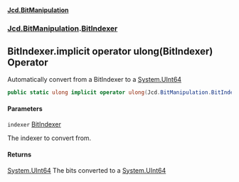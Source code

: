 #### [Jcd.BitManipulation](index.md 'index')

### [Jcd.BitManipulation](Jcd.BitManipulation.md 'Jcd.BitManipulation').[BitIndexer](Jcd.BitManipulation.BitIndexer.md 'Jcd.BitManipulation.BitIndexer')

## BitIndexer.implicit operator ulong(BitIndexer) Operator

Automatically convert from a BitIndexer to a
[System.UInt64](https://docs.microsoft.com/en-us/dotnet/api/System.UInt64 'System.UInt64')

```csharp
public static ulong implicit operator ulong(Jcd.BitManipulation.BitIndexer indexer);
```

#### Parameters

<a name='Jcd.BitManipulation.BitIndexer.op_Implicitulong(Jcd.BitManipulation.BitIndexer).indexer'></a>

`indexer` [BitIndexer](Jcd.BitManipulation.BitIndexer.md 'Jcd.BitManipulation.BitIndexer')

The indexer to convert from.

#### Returns

[System.UInt64](https://docs.microsoft.com/en-us/dotnet/api/System.UInt64 'System.UInt64')
The bits converted to a
[System.UInt64](https://docs.microsoft.com/en-us/dotnet/api/System.UInt64 'System.UInt64')